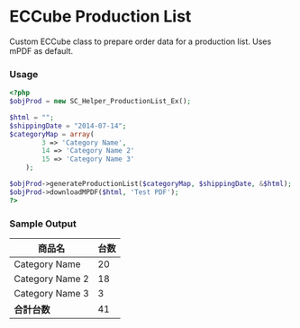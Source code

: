 # ECCube Production List

Custom ECCube class to prepare order data for a production list. Uses mPDF as default.

### Usage

``` php
<?php
$objProd = new SC_Helper_ProductionList_Ex();

$html = "";
$shippingDate = "2014-07-14";
$categoryMap = array(
        3 => 'Category Name',
        14 => 'Category Name 2'
        15 => 'Category Name 3'
    );

$objProd->generateProductionList($categoryMap, $shippingDate, &$html);
$objProd->downloadMPDF($html, 'Test PDF');
?>
```

### Sample Output

| 商品名            | 台数|
| ------------------|:----|
| Category Name     | 20  |
| Category Name 2   | 18  |
| Category Name 3   | 3   |
| **合計台数**          | 41  |
